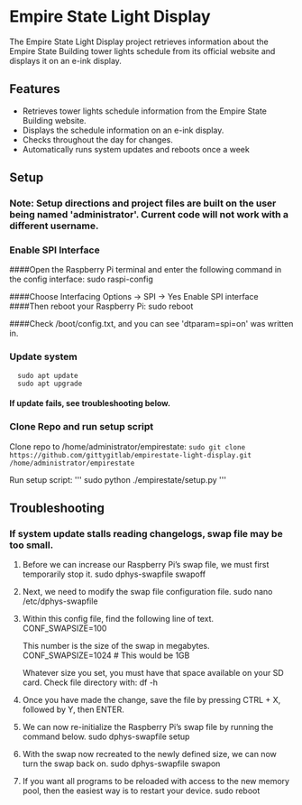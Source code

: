 # Empire State Light Display

The Empire State Light Display project retrieves information about the Empire State Building tower lights schedule from its official website and displays it on an e-ink display.

## Features

- Retrieves tower lights schedule information from the Empire State Building website.
- Displays the schedule information on an e-ink display.
- Checks throughout the day for changes.
- Automatically runs system updates and reboots once a week

## Setup
### Note: Setup directions and project files are built on the user being named 'administrator'. Current code will not work with a different username.
### Enable SPI Interface
####Open the Raspberry Pi terminal and enter the following command in the config interface:
	  sudo raspi-config
   
####Choose Interfacing Options -> SPI -> Yes Enable SPI interface
####Then reboot your Raspberry Pi:
	  sudo reboot
   
####Check /boot/config.txt, and you can see 'dtparam=spi=on' was written in.

### Update system
	  sudo apt update
	  sudo apt upgrade
#### If update fails, see troubleshooting below.

### Clone Repo and run setup script
Clone repo to /home/administrator/empirestate: 
	```
    sudo git clone https://github.com/gittygitlab/empirestate-light-display.git /home/administrator/empirestate
    ```

Run setup script: 
	'''
    sudo python ./empirestate/setup.py
    '''


## Troubleshooting
### If system update stalls reading changelogs, swap file may be too small.
1. Before we can increase our Raspberry Pi’s swap file, we must first temporarily stop it.
	  sudo dphys-swapfile swapoff

2. Next, we need to modify the swap file configuration file.
	  sudo nano /etc/dphys-swapfile

3. Within this config file, find the following line of text.
	CONF_SWAPSIZE=100

	This number is the size of the swap in megabytes.
	CONF_SWAPSIZE=1024  # This would be 1GB

	Whatever size you set, you must have that space available on your SD card. Check file directory with:
   	df -h 

5. Once you have made the change, save the file by pressing CTRL + X, followed by Y, then ENTER.

6. We can now re-initialize the Raspberry Pi’s swap file by running the command below.
	  sudo dphys-swapfile setup

7. With the swap now recreated to the newly defined size, we can now turn the swap back on.
	  sudo dphys-swapfile swapon

8. If you want all programs to be reloaded with access to the new memory pool, then the easiest way is to restart your device.
	  sudo reboot
